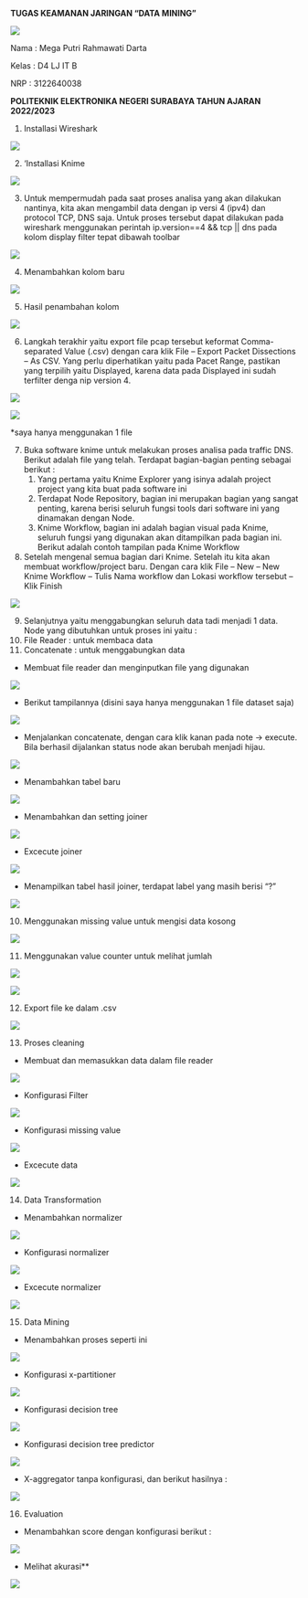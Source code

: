 ﻿**TUGAS                 KEAMANAN JARINGAN “DATA MINING”** 

![](image/Aspose.Words.0b62c9d7-8e30-4dd6-8594-407bddd0d425.001.png)

Nama : Mega Putri Rahmawati Darta 

Kelas : D4 LJ IT B 

NRP  : 3122640038 

**POLITEKNIK ELEKTRONIKA NEGERI SURABAYA TAHUN AJARAN 2022/2023** 

1. Installasi Wireshark  

![](image/Aspose.Words.0b62c9d7-8e30-4dd6-8594-407bddd0d425.002.jpeg)

2. ‘Installasi Knime 

![](image/Aspose.Words.0b62c9d7-8e30-4dd6-8594-407bddd0d425.003.jpeg)

3. Untuk mempermudah pada saat proses analisa yang akan dilakukan nantinya, kita akan mengambil data dengan ip versi 4 (ipv4) dan protocol TCP, DNS saja. Untuk proses tersebut dapat dilakukan pada wireshark menggunakan perintah ip.version==4 && tcp || dns pada kolom display filter tepat dibawah toolbar 

![](image/Aspose.Words.0b62c9d7-8e30-4dd6-8594-407bddd0d425.004.jpeg)

4. Menambahkan kolom baru  

![](image/Aspose.Words.0b62c9d7-8e30-4dd6-8594-407bddd0d425.005.jpeg)

5. Hasil penambahan kolom  

![](image/Aspose.Words.0b62c9d7-8e30-4dd6-8594-407bddd0d425.006.jpeg)

6. Langkah terakhir yaitu export file pcap tersebut keformat Comma-separated Value (.csv) dengan cara klik File – Export Packet Dissections – As CSV. Yang perlu diperhatikan yaitu pada Pacet Range, pastikan yang terpilih yaitu Displayed, karena data pada Displayed ini sudah terfilter denga nip version 4. 

![](image/Aspose.Words.0b62c9d7-8e30-4dd6-8594-407bddd0d425.007.jpeg)

![](image/Aspose.Words.0b62c9d7-8e30-4dd6-8594-407bddd0d425.008.jpeg)

\*saya hanya menggunakan 1 file 

7. Buka software knime untuk melakukan proses analisa pada traffic DNS. Berikut adalah file yang telah. Terdapat bagian-bagian penting sebagai berikut :  
   1. Yang pertama yaitu Knime Explorer yang isinya adalah project project yang kita buat pada software ini 
   1. Terdapat Node Repository, bagian ini merupakan bagian yang sangat penting, karena berisi seluruh fungsi tools dari software ini yang dinamakan dengan Node. 
   1. Knime Workflow, bagian ini adalah bagian visual pada Knime, seluruh fungsi yang digunakan akan ditampilkan pada bagian ini. Berikut adalah contoh tampilan pada Knime Workflow 
7. Setelah  mengenal  semua  bagian  dari  Knime.  Setelah  itu  kita  akan  membuat workflow/project baru. Dengan cara klik File – New – New Knime Workflow – Tulis Nama workflow dan Lokasi workflow tersebut – Klik Finish 

![](image/Aspose.Words.0b62c9d7-8e30-4dd6-8594-407bddd0d425.009.jpeg)

9. Selanjutnya yaitu menggabungkan seluruh data tadi menjadi 1 data. Node yang dibutuhkan untuk proses ini yaitu :  
1. File Reader : untuk membaca data  
1. Concatenate : untuk menggabungkan data 
- Membuat file reader dan menginputkan file yang digunakan 

![](image/Aspose.Words.0b62c9d7-8e30-4dd6-8594-407bddd0d425.010.jpeg)

- Berikut tampilannya (disini saya hanya menggunakan 1 file dataset saja) 

![](image/Aspose.Words.0b62c9d7-8e30-4dd6-8594-407bddd0d425.011.jpeg)

- Menjalankan concatenate, dengan cara klik kanan pada note → execute. Bila berhasil dijalankan status node akan berubah menjadi hijau. 

![](image/Aspose.Words.0b62c9d7-8e30-4dd6-8594-407bddd0d425.012.jpeg)

- Menambahkan tabel baru  

![](image/Aspose.Words.0b62c9d7-8e30-4dd6-8594-407bddd0d425.013.jpeg)

- Menambahkan dan setting joiner 

![](image/Aspose.Words.0b62c9d7-8e30-4dd6-8594-407bddd0d425.014.jpeg)

- Excecute joiner 

![](image/Aspose.Words.0b62c9d7-8e30-4dd6-8594-407bddd0d425.015.jpeg)

- Menampilkan tabel hasil joiner, terdapat label yang masih berisi “?” 

![](image/Aspose.Words.0b62c9d7-8e30-4dd6-8594-407bddd0d425.016.jpeg)

10. Menggunakan missing value untuk mengisi data kosong  

![](image/Aspose.Words.0b62c9d7-8e30-4dd6-8594-407bddd0d425.017.jpeg)

11. Menggunakan value counter untuk melihat jumlah  

![](image/Aspose.Words.0b62c9d7-8e30-4dd6-8594-407bddd0d425.018.jpeg)

![](image/Aspose.Words.0b62c9d7-8e30-4dd6-8594-407bddd0d425.019.png)

12. Export file ke dalam .csv 

![](image/Aspose.Words.0b62c9d7-8e30-4dd6-8594-407bddd0d425.020.jpeg)

13. Proses cleaning 
- Membuat dan memasukkan data dalam file reader 

![](image/Aspose.Words.0b62c9d7-8e30-4dd6-8594-407bddd0d425.021.png)

- Konfigurasi Filter  

![](image/Aspose.Words.0b62c9d7-8e30-4dd6-8594-407bddd0d425.022.jpeg)

- Konfigurasi missing value  

![](image/Aspose.Words.0b62c9d7-8e30-4dd6-8594-407bddd0d425.023.jpeg)

- Excecute data 

![](image/Aspose.Words.0b62c9d7-8e30-4dd6-8594-407bddd0d425.024.png)

14. Data Transformation  
- Menambahkan normalizer 

![](image/Aspose.Words.0b62c9d7-8e30-4dd6-8594-407bddd0d425.025.png)

- Konfigurasi normalizer 

![](image/Aspose.Words.0b62c9d7-8e30-4dd6-8594-407bddd0d425.026.jpeg)

- Excecute normalizer 

![](image/Aspose.Words.0b62c9d7-8e30-4dd6-8594-407bddd0d425.027.png)

15. Data Mining  
- Menambahkan proses seperti ini  

![](image/Aspose.Words.0b62c9d7-8e30-4dd6-8594-407bddd0d425.028.png)

- Konfigurasi x-partitioner 

![](image/Aspose.Words.0b62c9d7-8e30-4dd6-8594-407bddd0d425.029.jpeg)

- Konfigurasi decision tree 

![](image/Aspose.Words.0b62c9d7-8e30-4dd6-8594-407bddd0d425.030.jpeg)

- Konfigurasi decision tree predictor 

![](image/Aspose.Words.0b62c9d7-8e30-4dd6-8594-407bddd0d425.031.jpeg)

- X-aggregator tanpa konfigurasi, dan berikut hasilnya :  

![](image/Aspose.Words.0b62c9d7-8e30-4dd6-8594-407bddd0d425.032.png)

16. Evaluation  
- Menambahkan score dengan konfigurasi berikut :  

![](image/Aspose.Words.0b62c9d7-8e30-4dd6-8594-407bddd0d425.033.jpeg)

- Melihat akurasi**  

![](image/Aspose.Words.0b62c9d7-8e30-4dd6-8594-407bddd0d425.034.png)
